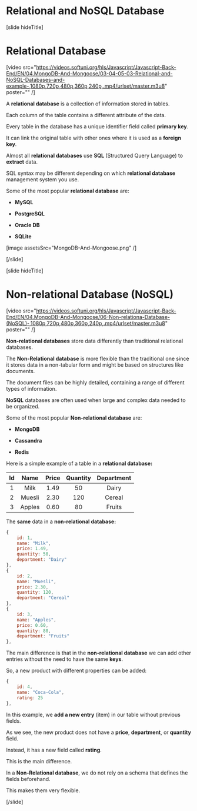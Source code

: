 
# Relational and NoSQL Database

[slide hideTitle]

# Relational Database

[video src="https://videos.softuni.org/hls/Javascript/Javascript-Back-End/EN/04.MongoDB-And-Mongoose/03-04-05-03-Relational-and-NoSQL-Databases-and-example-,1080p,720p,480p,360p,240p,.mp4/urlset/master.m3u8" poster="" /]

A **relational database** is a collection of information stored in tables.

Each column of the table contains a different attribute of the data.

Every table in the database has a unique identifier field called **primary key**.

It can link the original table with other ones where it is used as a **foreign key**.

Almost all **relational databases** use **SQL** (Structured Query Language) to **extract** data.

SQL syntax may be different depending on which **relational database** management system you use.

Some of the most popular **relational database** are:

- **MySQL**

- **PostgreSQL**

- **Oracle DB**

- **SQLite**

[image assetsSrc="MongoDB-And-Mongoose.png" /]

[/slide]

[slide hideTitle]

# Non-relational Database (NoSQL)

[video src="https://videos.softuni.org/hls/Javascript/Javascript-Back-End/EN/04.MongoDB-And-Mongoose/06-Non-relationa-Database-(NoSQL)-,1080p,720p,480p,360p,240p,.mp4/urlset/master.m3u8" poster="" /]

**Non-relational databases** store data differently than traditional relational databases. 

The **Non-Relational database** is more flexible than the traditional one since it stores data in a non-tabular form and might be based on structures like documents. 

The document files can be highly detailed, containing a range of different types of information.

**NoSQL** databases are often used when large and complex data needed to be organized.

Some of the most popular **Non-relational database** are:

- **MongoDB**

- **Cassandra**

- **Redis**

Here is a simple example of a table in a **relational database:**

| **Id** | **Name** | **Price** | **Quantity** | **Department** |
| :---: | :---: | :---: | :---: | :---: |
| 1 | Milk | 1.49 | 50 | Dairy |
| 2 | Muesli | 2.30 | 120 | Cereal |
| 3 | Apples | 0.60 | 80 | Fruits |

The **same** data in a **non-relational database:**

```js
{
    id: 1,
    name: "Milk",
    price: 1.49,
    quantity: 50,
    department: "Dairy"
},
{
    id: 2,
    name: "Muesli",
    price: 2.30,
    quantity: 120,
    department: "Cereal"
},
{
    id: 3,
    name: "Apples",
    price: 0.60,
    quantity: 80,
    department: "Fruits"
},

```

The main difference is that in the **non-relational database** we can add other entries without the need to have the same **keys**.

So, a new product with different properties can be added:

```js 
{
    id: 4,
    name: "Coca-Cola",
    rating: 25
},
```

In this example, we **add a new entry** (item) in our table without previous fields.

As we see, the new product does not have a **price**, **department**, or **quantity** field.

Instead, it has a new field called **rating**.

This is the main difference. 

In a **Non-Relational database**, we do not rely on a schema that defines the fields beforehand.

This makes them very flexible.

[/slide]

